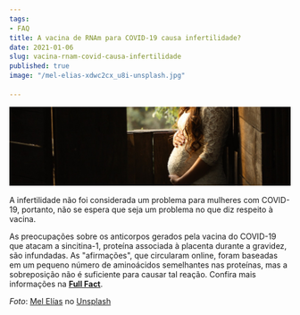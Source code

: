 ```yaml
---
tags:
- FAQ
title: A vacina de RNAm para COVID-19 causa infertilidade?
date: 2021-01-06
slug: vacina-rnam-covid-causa-infertilidade
published: true
image: "/mel-elias-xdwc2cx_u8i-unsplash.jpg"

---
```

![](/infertility-covid-19.jpg)

A infertilidade não foi considerada um problema para mulheres com COVID-19, portanto, não se espera que seja um problema no que diz respeito à vacina.

As preocupações sobre os anticorpos gerados pela vacina do COVID-19 que atacam a sincitina-1, proteína associada à placenta durante a gravidez, são infundadas. As "afirmações", que circularam online, foram baseadas em um pequeno número de aminoácidos semelhantes nas proteínas, mas a sobreposição não é suficiente para causar tal reação. Confira mais informações na [**Full Fact**](https://fullfact.org/health/vaccine-covid-fertility/).

_Foto_: [Mel Elías](https://unsplash.com/@cuartodeiibra?utm_source=unsplash&utm_medium=referral&utm_content=creditCopyText) no [Unsplash](https://unsplash.com/s/photos/pregnant?utm_source=unsplash&utm_medium=referral&utm_content=creditCopyText)